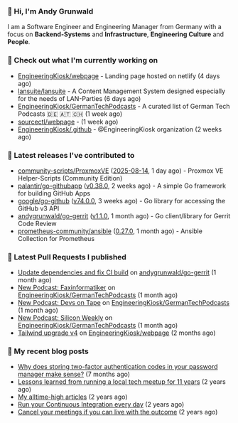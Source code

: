 ### 👋 Hi, I'm Andy Grunwald

I am a Software Engineer and Engineering Manager from Germany with a focus on **Backend-Systems** and **Infrastructure**, **Engineering Culture** and **People**.

### 👷 Check out what I'm currently working on


- [EngineeringKiosk/webpage](https://github.com/EngineeringKiosk/webpage) - Landing page hosted on netlify (4 days ago)
- [lansuite/lansuite](https://github.com/lansuite/lansuite) - A Content Management System designed especially for the needs of LAN-Parties (6 days ago)
- [EngineeringKiosk/GermanTechPodcasts](https://github.com/EngineeringKiosk/GermanTechPodcasts) - A curated list of German Tech Podcasts 🇩🇪 🇦🇹 🇨🇭 (1 week ago)
- [sourcectl/webpage](https://github.com/sourcectl/webpage) -  (1 week ago)
- [EngineeringKiosk/.github](https://github.com/EngineeringKiosk/.github) - @EngineeringKiosk organization (2 weeks ago)

### 🔭 Latest releases I've contributed to


- [community-scripts/ProxmoxVE](https://github.com/community-scripts/ProxmoxVE) ([2025-08-14](https://github.com/community-scripts/ProxmoxVE/releases/tag/2025-08-14), 1 day ago) - Proxmox VE Helper-Scripts (Community Edition) 
- [palantir/go-githubapp](https://github.com/palantir/go-githubapp) ([v0.38.0](https://github.com/palantir/go-githubapp/releases/tag/v0.38.0), 2 weeks ago) - A simple Go framework for building GitHub Apps
- [google/go-github](https://github.com/google/go-github) ([v74.0.0](https://github.com/google/go-github/releases/tag/v74.0.0), 3 weeks ago) - Go library for accessing the GitHub v3 API
- [andygrunwald/go-gerrit](https://github.com/andygrunwald/go-gerrit) ([v1.1.0](https://github.com/andygrunwald/go-gerrit/releases/tag/v1.1.0), 1 month ago) - Go client/library for Gerrit Code Review
- [prometheus-community/ansible](https://github.com/prometheus-community/ansible) ([0.27.0](https://github.com/prometheus-community/ansible/releases/tag/0.27.0), 1 month ago) - Ansible Collection for Prometheus

### 🔨 Latest Pull Requests I published


- [Update dependencies and fix CI build](https://github.com/andygrunwald/go-gerrit/pull/192) on [andygrunwald/go-gerrit](https://github.com/andygrunwald/go-gerrit) (1 month ago)
- [New Podcast: Faxinformatiker](https://github.com/EngineeringKiosk/GermanTechPodcasts/pull/343) on [EngineeringKiosk/GermanTechPodcasts](https://github.com/EngineeringKiosk/GermanTechPodcasts) (1 month ago)
- [New Podcast: Devs on Tape](https://github.com/EngineeringKiosk/GermanTechPodcasts/pull/342) on [EngineeringKiosk/GermanTechPodcasts](https://github.com/EngineeringKiosk/GermanTechPodcasts) (1 month ago)
- [New Podcast: Silicon Weekly](https://github.com/EngineeringKiosk/GermanTechPodcasts/pull/341) on [EngineeringKiosk/GermanTechPodcasts](https://github.com/EngineeringKiosk/GermanTechPodcasts) (1 month ago)
- [Tailwind upgrade v4](https://github.com/EngineeringKiosk/webpage/pull/1074) on [EngineeringKiosk/webpage](https://github.com/EngineeringKiosk/webpage) (2 months ago)

### 📝 My recent blog posts


- [Why does storing two-factor authentication codes in your password manager make sense?](https://andygrunwald.com/blog/why-does-storing-two-factor-authentication-codes-in-your-password-manager-make-sense/) (7 months ago)
- [Lessons learned from running a local tech meetup for 11 years](https://andygrunwald.com/blog/lessons-learned-from-running-a-local-tech-meetup-for-11-years/) (2 years ago)
- [My alltime-high articles](https://andygrunwald.com/blog/my-all-time-high-articles/) (2 years ago)
- [Run your Continuous Integration every day](https://andygrunwald.com/blog/run-your-continuous-integration-every-day/) (2 years ago)
- [Cancel your meetings if you can live with the outcome](https://andygrunwald.com/blog/cancel-your-meetings-if-you-can-live-with-the-outcome/) (2 years ago)
